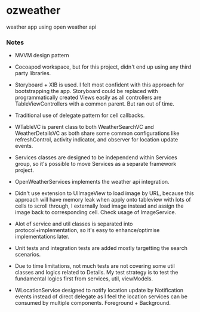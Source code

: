 # ozweather
weather app using open weather api 

### Notes ###
- MVVM design pattern

- Cocoapod workspace, but for this project, didn't end up using any third party libraries. 

- Storyboard + XIB is used. I felt most confident with this approach for bootstrapping the app. Storyboard could be replaced with programmatically created Views easily as all controllers are TableViewControllers with a common parent. But ran out of time. 

- Traditional use of delegate pattern for cell callbacks. 

- WTableVC is parent class to both WeatherSearchVC and WeatherDetailsVC as both share some common configurations like refreshControl, activity indicator, and observer for location update events. 

- Services classes are designed to be independend within Services group, so it's possible to move Services as a separate framework project.

- OpenWeatherServices implements the weather api integration. 

- Didn't use extension to UIImageView to load image by URL, because this approach will have memory leak when apply onto tableview with lots of cells to scroll through, I externally load image instead and assign the image back to corresponding cell. Check usage of ImageService.

- Alot of service and util classes is separated into protocol+implementation, so it's easy to enhance/optimise implementations later.

- Unit tests and integration tests are added mostly targetting the search scenarios. 

- Due to time limitations, not much tests are not covering some util classes and logics related to Details. My test strategy is to test the fundamental logics first from services, util, viewModels. 

- WLocationService designed to notify location update by Notification events instead of direct delegate as I feel the location services can be consumed by multiple components. Foreground + Background. 

